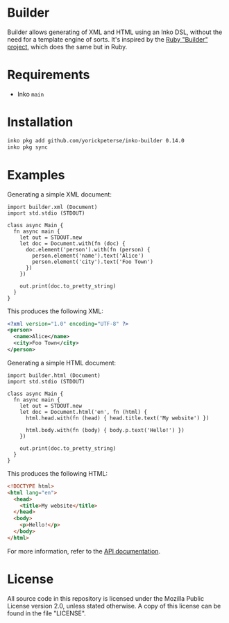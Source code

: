 # Builder

Builder allows generating of XML and HTML using an Inko DSL, without the need
for a template engine of sorts. It's inspired by the [Ruby "Builder"
project](https://github.com/tenderlove/builder), which does the same but in
Ruby.

# Requirements

- Inko `main`

# Installation

```bash
inko pkg add github.com/yorickpeterse/inko-builder 0.14.0
inko pkg sync
```

# Examples

Generating a simple XML document:

```inko
import builder.xml (Document)
import std.stdio (STDOUT)

class async Main {
  fn async main {
    let out = STDOUT.new
    let doc = Document.with(fn (doc) {
      doc.element('person').with(fn (person) {
        person.element('name').text('Alice')
        person.element('city').text('Foo Town')
      })
    })

    out.print(doc.to_pretty_string)
  }
}
```

This produces the following XML:

```xml
<?xml version="1.0" encoding="UTF-8" ?>
<person>
  <name>Alice</name>
  <city>Foo Town</city>
</person>
```

Generating a simple HTML document:

```inko
import builder.html (Document)
import std.stdio (STDOUT)

class async Main {
  fn async main {
    let out = STDOUT.new
    let doc = Document.html('en', fn (html) {
      html.head.with(fn (head) { head.title.text('My website') })

      html.body.with(fn (body) { body.p.text('Hello!') })
    })

    out.print(doc.to_pretty_string)
  }
}
```

This produces the following HTML:

```html
<!DOCTYPE html>
<html lang="en">
  <head>
    <title>My website</title>
  </head>
  <body>
    <p>Hello!</p>
  </body>
</html>
```

For more information, refer to the [API
documentation](https://yorickpeterse.github.io/inko-builder/).

# License

All source code in this repository is licensed under the Mozilla Public License
version 2.0, unless stated otherwise. A copy of this license can be found in the
file "LICENSE".
